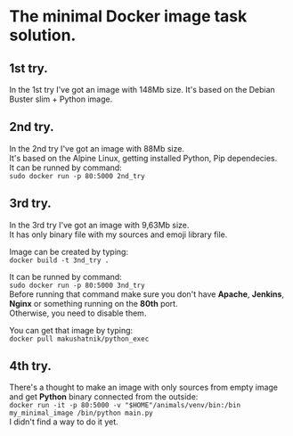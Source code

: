 # The minimal Docker image task solution.

## 1st try.
In the 1st try I've got an image with 148Mb size.
It's based on the Debian Buster slim + Python image.

## 2nd try.
In the 2nd try I've got an image with 88Mb size.  
It's based on the Alpine Linux, getting installed Python, Pip dependecies.  
It can be runned by command:  
`sudo docker run -p 80:5000 2nd_try`

## 3rd try.
In the 3rd try I've got an image with 9,63Mb size.  
It has only binary file with my sources and emoji library file.  

Image can be created by typing:  
`docker build -t 3nd_try .`  

It can be runned by command:  
`sudo docker run -p 80:5000 3nd_try`  
Before running that command make sure you don't have **Apache**, **Jenkins**, **Nginx** or something running on the **80th** port.  
Otherwise, you need to disable them.

You can get that image by typing:  
`docker pull makushatnik/python_exec`

## 4th try.
There's a thought to make an image with only sources from empty image and get **Python** binary connected from the outside:  
`docker run -it -p 80:5000 -v "$HOME"/animals/venv/bin:/bin my_minimal_image /bin/python main.py`  
I didn't find a way to do it yet.